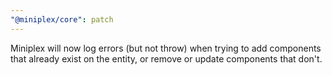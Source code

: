 ```yaml
---
"@miniplex/core": patch
---
```


Miniplex will now log errors (but not throw) when trying to add components that already exist on the entity, or remove or update components that don't.
